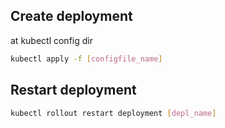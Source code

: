 ## Create deployment

at kubectl config dir

```bash
kubectl apply -f [configfile_name]
```

## Restart deployment

```bash
kubectl rollout restart deployment [depl_name]
```

